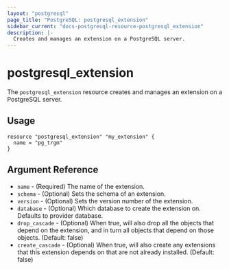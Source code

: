 ```yaml
---
layout: "postgresql"
page_title: "PostgreSQL: postgresql_extension"
sidebar_current: "docs-postgresql-resource-postgresql_extension"
description: |-
  Creates and manages an extension on a PostgreSQL server.
---
```


# postgresql\_extension

The ``postgresql_extension`` resource creates and manages an extension on a PostgreSQL
server.


## Usage

```hcl
resource "postgresql_extension" "my_extension" {
  name = "pg_trgm"
}
```

## Argument Reference

* `name` - (Required) The name of the extension.
* `schema` - (Optional) Sets the schema of an extension.
* `version` - (Optional) Sets the version number of the extension.
* `database` - (Optional) Which database to create the extension on. Defaults to provider database.
* `drop_cascade` - (Optional) When true, will also drop all the objects that depend on the extension, and in turn all objects that depend on those objects. (Default: false)
* `create_cascade` - (Optional) When true, will also create any extensions that this extension depends on that are not already installed. (Default: false)

